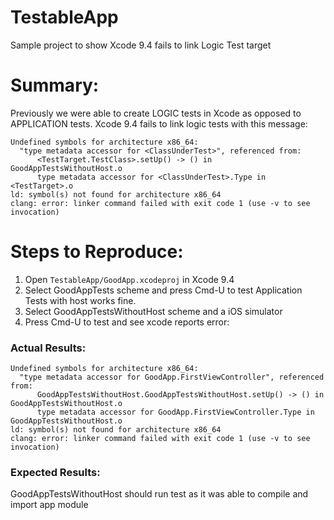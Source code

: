 # TestableApp
Sample project to show Xcode 9.4 fails to link Logic Test target

# Summary:

Previously we were able to create LOGIC tests in Xcode as opposed to APPLICATION tests. Xcode 9.4 fails to link logic tests with this message:

```
Undefined symbols for architecture x86_64:
  "type metadata accessor for <ClassUnderTest>", referenced from:
      <TestTarget.TestClass>.setUp() -> () in GoodAppTestsWithoutHost.o
      type metadata accessor for <ClassUnderTest>.Type in <TestTarget>.o
ld: symbol(s) not found for architecture x86_64
clang: error: linker command failed with exit code 1 (use -v to see invocation)
```

# Steps to Reproduce:

  1. Open `TestableApp/GoodApp.xcodeproj` in Xcode 9.4
  3. Select GoodAppTests scheme and press Cmd-U to test Application Tests with host works fine.
  3. Select GoodAppTestsWithoutHost scheme and a iOS simulator
  4. Press Cmd-U to test and see xcode reports error:
  
 ### Actual Results:

```
Undefined symbols for architecture x86_64:
  "type metadata accessor for GoodApp.FirstViewController", referenced from:
      GoodAppTestsWithoutHost.GoodAppTestsWithoutHost.setUp() -> () in GoodAppTestsWithoutHost.o
      type metadata accessor for GoodApp.FirstViewController.Type in GoodAppTestsWithoutHost.o
ld: symbol(s) not found for architecture x86_64
clang: error: linker command failed with exit code 1 (use -v to see invocation)
```

 ### Expected Results:
 
 GoodAppTestsWithoutHost should run test as it was able to compile and import app module
